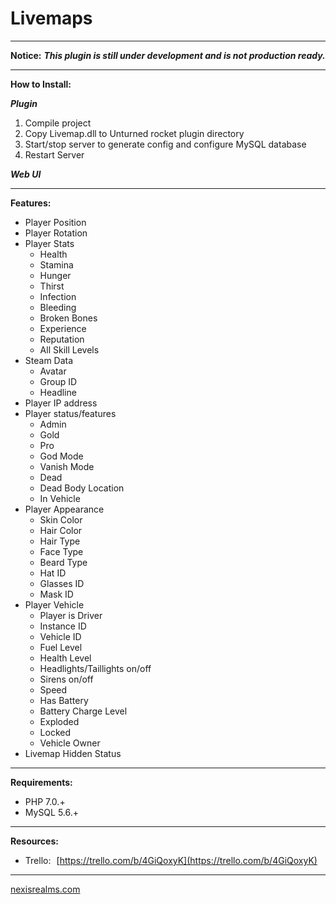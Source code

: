 # Livemaps

---

**Notice:**
***This plugin is still under development and is not production ready.***

---

**How to Install:**

***Plugin***
1. Compile project
2. Copy Livemap.dll to Unturned rocket plugin directory
3. Start/stop server to generate config and configure MySQL database
4. Restart Server

***Web UI***

---

**Features:**
- Player Position
- Player Rotation
- Player Stats
    - Health
    - Stamina
    - Hunger
    - Thirst
    - Infection
    - Bleeding
    - Broken Bones
    - Experience
    - Reputation
    - All Skill Levels
- Steam Data 
    - Avatar
    - Group ID
    - Headline
- Player IP address
- Player status/features
    - Admin
    - Gold
    - Pro
    - God Mode
    - Vanish Mode
    - Dead
    - Dead Body Location
    - In Vehicle
- Player Appearance
    - Skin Color
    - Hair Color
    - Hair Type
    - Face Type
    - Beard Type
    - Hat ID
    - Glasses ID
    - Mask ID
- Player Vehicle
    - Player is Driver
    - Instance ID
    - Vehicle ID
    - Fuel Level
    - Health Level
    - Headlights/Taillights on/off
    - Sirens on/off
    - Speed
    - Has Battery
    - Battery Charge Level
    - Exploded 
    - Locked
    - Vehicle Owner
- Livemap Hidden Status

---

**Requirements:**
- PHP 7.0.+
- MySQL 5.6.+

---

**Resources:**
- Trello: [https://trello.com/b/4GiQoxyK](https://trello.com/b/4GiQoxyK)

---

[nexisrealms.com](http://www.nexisrealms.com)
